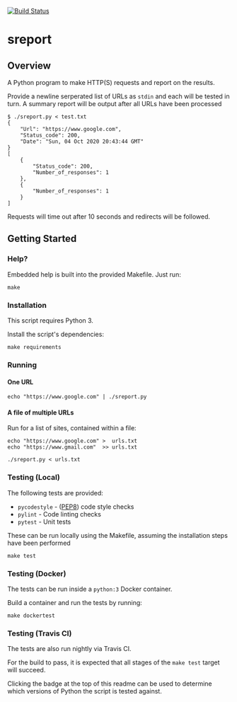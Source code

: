 [![Build Status](https://travis-ci.org/hybby/sreport.svg?branch=main)](https://travis-ci.org/hybby/sreport)

# sreport
## Overview
A Python program to make HTTP(S) requests and report on the results.

Provide a newline serperated list of URLs as `stdin` and each will be tested
in turn. A summary report will be output after all URLs have been processed

```
$ ./sreport.py < test.txt
{
    "Url": "https://www.google.com",
    "Status_code": 200,
    "Date": "Sun, 04 Oct 2020 20:43:44 GMT"
}
[
    {
        "Status_code": 200,
        "Number_of_responses": 1
    },
    {
        "Number_of_responses": 1
    }
]
```

Requests will time out after 10 seconds and redirects will be followed.


## Getting Started
### Help?
Embedded help is built into the provided Makefile.  Just run:

```
make
```

### Installation
This script requires Python 3.

Install the script's dependencies:

```
make requirements
```

### Running
#### One URL
```
echo "https://www.google.com" | ./sreport.py
```

#### A file of multiple URLs
Run for a list of sites, contained within a file:

```
echo "https://www.google.com" >  urls.txt
echo "https://www.gmail.com"  >> urls.txt

./sreport.py < urls.txt
```

### Testing (Local)
The following tests are provided:

  * `pycodestyle` - ([PEP8](http://www.python.org/dev/peps/pep-0008/)) code style checks
  * `pylint` - Code linting checks
  * `pytest` - Unit tests

These can be run locally using the Makefile, assuming the installation steps
have been performed

```
make test
```

### Testing (Docker)
The tests can be run inside a `python:3` Docker container.

Build a container and run the tests by running:

```
make dockertest
```

### Testing (Travis CI)
The tests are also run nightly via Travis CI.

For the build to pass, it is expected that all stages of the `make test` target
will succeed.

Clicking the badge at the top of this readme can be used to determine which
versions of Python the script is tested against.
